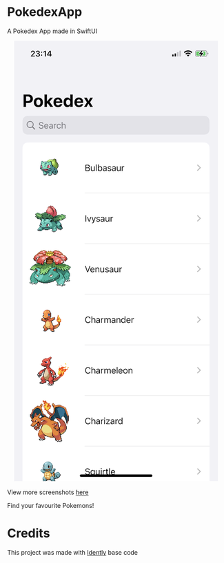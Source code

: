 # PokedexApp
A Pokedex App made in SwiftUI

<div align="center">
  <img src="Screenshots/WhiteHome.png"/>
</div>

View more screenshots [here](https://github.com/FredericXS/PokedexApp/tree/main/Screenshots)

Find your favourite Pokemons!

# Credits
This project was made with [Idently](https://github.com/indently/MVVMPokedex) base code
